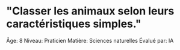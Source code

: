 # "Classer les animaux selon leurs caractéristiques simples."

Âge: 8
Niveau: Praticien
Matière: Sciences naturelles
Évalué par: IA